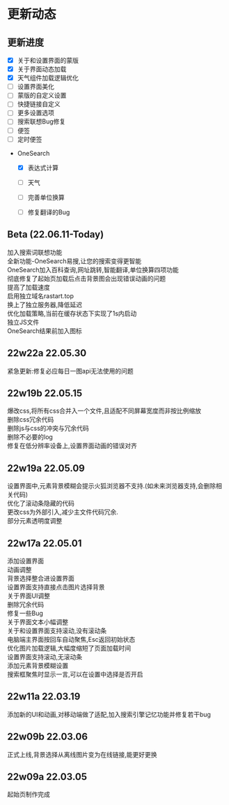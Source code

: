 # 更新动态

## 更新进度
- [x] 关于和设置界面的蒙版
- [x] 关于界面动态加载
- [x] 天气组件加载逻辑优化
- [ ] 设置界面美化
- [ ] 蒙版的自定义设置
- [ ] 快捷链接自定义
- [ ] 更多设置选项
- [ ] 搜索联想Bug修复
- [ ] 便签
- [ ] 定时便签
* OneSearch
    - [x] 表达式计算
    - [ ] 天气
    - [ ] 完善单位换算
    - [ ] 修复翻译的Bug


## Beta (22.06.11-Today)
加入搜索词联想功能  
全新功能-OneSearch易搜,让您的搜索变得更智能  
OneSearch加入百科查询,网址跳转,智能翻译,单位换算四项功能  
彻底修复了起始页加载后点击背景图会出现错误动画的问题  
提高了加载速度  
启用独立域名rastart.top  
换上了独立服务器,降低延迟  
优化加载策略,当前在缓存状态下实现了1s内启动  
独立JS文件  
OneSearch结果前加入图标  

## 22w22a 22.05.30

紧急更新:修复必应每日一图api无法使用的问题  

## 22w19b 22.05.15

爆改css,将所有css合并入一个文件,且适配不同屏幕宽度而非按比例缩放  
删除css冗余代码  
删除js与css的冲突与冗余代码   
删除不必要的log  
修复在低分辨率设备上,设置界面动画的错误对齐  

## 22w19a 22.05.09
设置界面中,元素背景模糊会提示火狐浏览器不支持.(如未来浏览器支持,会删除相关代码)  
优化了滚动条隐藏的代码  
更改css为外部引入,减少主文件代码冗余.    
部分元素透明度调整  

## 22w17a 22.05.01

添加设置界面  
动画调整  
背景选择整合进设置界面  
设置界面支持直接点击图片选择背景  
关于界面UI调整  
删除冗余代码  
修复一些Bug  
关于界面文本小幅调整  
关于和设置界面支持滚动,没有滚动条  
电脑端主界面按回车自动聚焦,Esc返回初始状态  
优化图片加载逻辑,大幅度缩短了页面加载时间  
设置界面支持滚动,无滚动条  
添加元素背景模糊设置  
搜索框聚焦时显示一言,可以在设置中选择是否开启  

## 22w11a 22.03.19
添加新的UI和动画,对移动端做了适配,加入搜索引擎记忆功能并修复若干bug  
## 22w09b 22.03.06
正式上线,背景选择从离线图片变为在线链接,能更好更换  
## 22w09a 22.03.05
起始页制作完成  